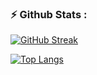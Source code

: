 <!--
### Hi there 👋
-->

### ⚡ Github Stats : 

[![GitHub Streak](https://github-readme-stats.vercel.app/api?username=federicobaldini&count_private=true&show_icons=true&theme=dark&background=000000)](https://git.io/streak-stats)

[![Top Langs](https://github-readme-stats.vercel.app/api/top-langs/?username=federicobaldini&layout=compact&theme=dark)](https://github.com/anuraghazra/github-readme-stats)

<!--
**federicobaldini/federicobaldini** is a ✨ _special_ ✨ repository because its `README.md` (this file) appears on your GitHub profile.

Here are some ideas to get you started:

- 🔭 I’m currently working on ...
- 🌱 I’m currently learning ...
- 👯 I’m looking to collaborate on ...
- 🤔 I’m looking for help with ...
- 💬 Ask me about ...
- 📫 How to reach me: ...
- 😄 Pronouns: ...
- ⚡ Fun fact: ...
-->
